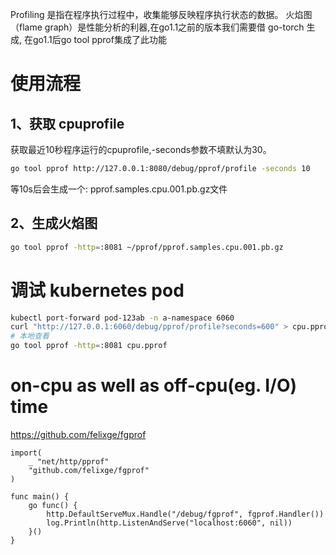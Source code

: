 
Profiling 是指在程序执行过程中，收集能够反映程序执行状态的数据。
火焰图（flame graph）是性能分析的利器,在go1.1之前的版本我们需要借 go-torch 生成, 在go1.1后go tool pprof集成了此功能

# 使用流程
## 1、获取 cpuprofile
获取最近10秒程序运行的cpuprofile,-seconds参数不填默认为30。
```bash
go tool pprof http://127.0.0.1:8080/debug/pprof/profile -seconds 10
```
等10s后会生成一个: pprof.samples.cpu.001.pb.gz文件

## 2、生成火焰图
```bash
go tool pprof -http=:8081 ~/pprof/pprof.samples.cpu.001.pb.gz
```

# 调试 kubernetes pod
```bash
kubectl port-forward pod-123ab -n a-namespace 6060
curl "http://127.0.0.1:6060/debug/pprof/profile?seconds=600" > cpu.pprof
# 本地查看
go tool pprof -http=:8081 cpu.pprof
```
# on-cpu as well as off-cpu(eg. I/O) time
https://github.com/felixge/fgprof
```golang
import(
	_ "net/http/pprof"
	"github.com/felixge/fgprof"
)

func main() {
	go func() {
		http.DefaultServeMux.Handle("/debug/fgprof", fgprof.Handler())
		log.Println(http.ListenAndServe("localhost:6060", nil))
	}()
}
```
